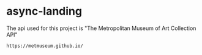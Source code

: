 # async-landing

The api used for this project is "The Metropolitan Museum of Art Collection API" 
```
https://metmuseum.github.io/
```